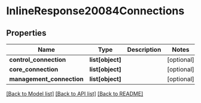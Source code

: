 # InlineResponse20084Connections

## Properties
Name | Type | Description | Notes
------------ | ------------- | ------------- | -------------
**control_connection** | **list[object]** |  | [optional] 
**core_connection** | **list[object]** |  | [optional] 
**management_connection** | **list[object]** |  | [optional] 

[[Back to Model list]](../README.md#documentation-for-models) [[Back to API list]](../README.md#documentation-for-api-endpoints) [[Back to README]](../README.md)

